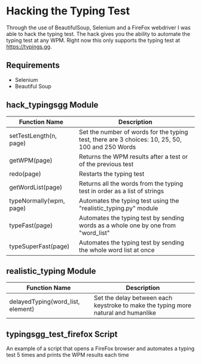# Hacking the Typing Test

Through the use of BeautifulSoup, Selenium and a FireFox webdriver I was able to hack the typing test. The hack gives you the ability to automate the typing test at any WPM. Right now this only supports the typing test at https://typings.gg.

## Requirements
* Selenium
* Beautiful Soup

## hack_typingsgg Module

Function Name | Description
--------------|------------
setTestLength(n, page) | Set the number of words for the typing test, there are 3 choices: 10, 25, 50, 100 and 250 Words
getWPM(page) | Returns the WPM results after a test or of the previous test
redo(page) | Restarts the typing test
getWordList(page) | Returns all the words from the typing test in order as a list of strings
typeNormally(wpm, page) | Automates the typing test using the "realistic_typing.py" module
typeFast(page) | Automates the typing test by sending words as a whole one by one from "word_list"
typeSuperFast(page) | Automates the typing test by sending the whole word list at once

## realistic_typing Module

Function Name | Description
--------------|------------
delayedTyping(word_list, element) | Set the delay between each keystroke to make the typing more natural and humanlike

## typingsgg_test_firefox Script
An example of a script that opens a FireFox browser and automates a typing test 5 times and prints the WPM results each time
